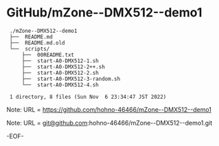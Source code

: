 # GitHub/mZone--DMX512--demo1

     ./mZone--DMX512--demo1
     ├──  README.md
     ├──  README.md.old
     └──  scripts/
         ├──  00README.txt
         ├──  start-A0-DMX512-1.sh
         ├──  start-A0-DMX512-2++.sh
         ├──  start-A0-DMX512-2.sh
         ├──  start-A0-DMX512-3-random.sh
         └──  start-A0-DMX512-4.sh
     
     1 directory, 8 files (Sun Nov  6 23:34:47 JST 2022)


Note: URL = https://github.com/hohno-46466/mZone--DMX512--demo1

Note: URL = git@github.com:hohno-46466/mZone--DMX512--demo1.git

-EOF-
